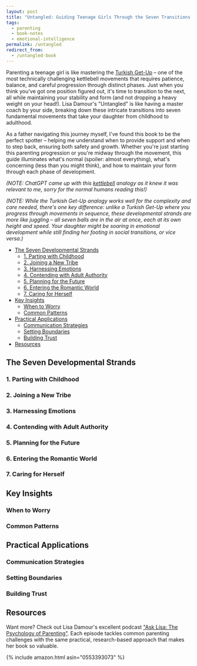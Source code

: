 ```yaml
---
layout: post
title: "Untangled: Guiding Teenage Girls Through the Seven Transitions into Adulthood"
tags:
  - parenting
  - book-notes
  - emotional-intelligence
permalink: /untangled
redirect_from:
  - /untangled-book
---
```


Parenting a teenage girl is like mastering the [Turkish Get-Up](/kettlebell#tgu) – one of the most technically challenging kettlebell movements that requires patience, balance, and careful progression through distinct phases. Just when you think you've got one position figured out, it's time to transition to the next, all while maintaining your stability and form (and not dropping a heavy weight on your head!). Lisa Damour's "Untangled" is like having a master coach by your side, breaking down these intricate transitions into seven fundamental movements that take your daughter from childhood to adulthood.

As a father navigating this journey myself, I've found this book to be the perfect spotter – helping me understand when to provide support and when to step back, ensuring both safety and growth. Whether you're just starting this parenting progression or you're midway through the movement, this guide illuminates what's normal (spoiler: almost everything), what's concerning (less than you might think), and how to maintain your form through each phase of development.

_(NOTE: ChatGPT came up with this [kettlebell](/kettlebell) analogy as it knew it was relevant to me, sorry for the normal humans reading this!)_

_(NOTE: While the Turkish Get-Up analogy works well for the complexity and care needed, there's one key difference: unlike a Turkish Get-Up where you progress through movements in sequence, these developmental strands are more like juggling – all seven balls are in the air at once, each at its own height and speed. Your daughter might be soaring in emotional development while still finding her footing in social transitions, or vice versa.)_

<!-- prettier-ignore-start -->
<!-- vim-markdown-toc-start -->

- [The Seven Developmental Strands](#the-seven-developmental-strands)
  - [1. Parting with Childhood](#1-parting-with-childhood)
  - [2. Joining a New Tribe](#2-joining-a-new-tribe)
  - [3. Harnessing Emotions](#3-harnessing-emotions)
  - [4. Contending with Adult Authority](#4-contending-with-adult-authority)
  - [5. Planning for the Future](#5-planning-for-the-future)
  - [6. Entering the Romantic World](#6-entering-the-romantic-world)
  - [7. Caring for Herself](#7-caring-for-herself)
- [Key Insights](#key-insights)
  - [When to Worry](#when-to-worry)
  - [Common Patterns](#common-patterns)
- [Practical Applications](#practical-applications)
  - [Communication Strategies](#communication-strategies)
  - [Setting Boundaries](#setting-boundaries)
  - [Building Trust](#building-trust)
- [Resources](#resources)

<!-- vim-markdown-toc-end -->
<!-- prettier-ignore-end -->

## The Seven Developmental Strands

### 1. Parting with Childhood

### 2. Joining a New Tribe

### 3. Harnessing Emotions

### 4. Contending with Adult Authority

### 5. Planning for the Future

### 6. Entering the Romantic World

### 7. Caring for Herself

## Key Insights

### When to Worry

### Common Patterns

## Practical Applications

### Communication Strategies

### Setting Boundaries

### Building Trust

## Resources

Want more? Check out Lisa Damour's excellent podcast ["Ask Lisa: The Psychology of Parenting"](https://drlisadamour.com/podcast/). Each episode tackles common parenting challenges with the same practical, research-based approach that makes her book so valuable.

{% include amazon.html asin="0553393073" %}
